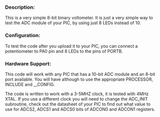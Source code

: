 <html>
<head>
<meta http-equiv="Content-Type" content="text/html; charset=UTF-8">
</head>

<body>

<h3>Description:</h3>
<p>
This is a very simple 8-bit binary voltometer. It is just a very simple way to test the ADC module of your PIC, by using just 8 LEDs instead of 10.
</p>


<h3>Configuration:</h3>
<p>
To test the code after you upload it to your PIC, you can connect a potentiometer to PA0 pin and 8 LEDs to the pins of PORTB.
</p>

<h3>Hardware Support:</h3>
<p>
This code will work with any PIC that has a 10-bit ADC module and an 8-bit port available. 
You will have although to use the appropriate PROCESSOR, INCLUDE and __CONFIG.
</p>
<p>
The code is written to work with a 3-5MHZ clock, it is tested with 4MHz XTAL. If you use a different clock you will need to change the ADC_INIT subroutine, 
check out the datasheet of your PIC to find out what value to use for ADCS2, ADCS1 and ADCS0 bits of ADCON0 and ADCON1 registers.
</p>
</body>
</html>